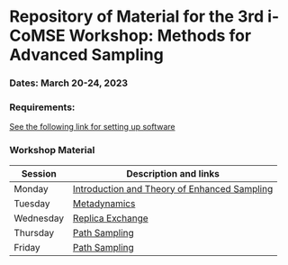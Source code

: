 # Repository of Material for the 3rd i-CoMSE Workshop: Methods for Advanced Sampling

### Dates: March 20-24, 2023

### Requirements:
[See the following link for setting up software](settingup.md)

### Workshop Material

| Session             |   Description and links      |
|---------------------|---------------------|
| Monday    | [Introduction and Theory of Enhanced Sampling](Monday/README.md)           |              
| Tuesday   | [Metadynamics](Tuesday/README.md)        |                
| Wednesday | [Replica Exchange](Wednesday/README.md)                    |        
| Thursday | [Path Sampling](Thursday/README.md)                |               
| Friday    | [Path Sampling](Friday/RREADME.md)     	      	    |           

